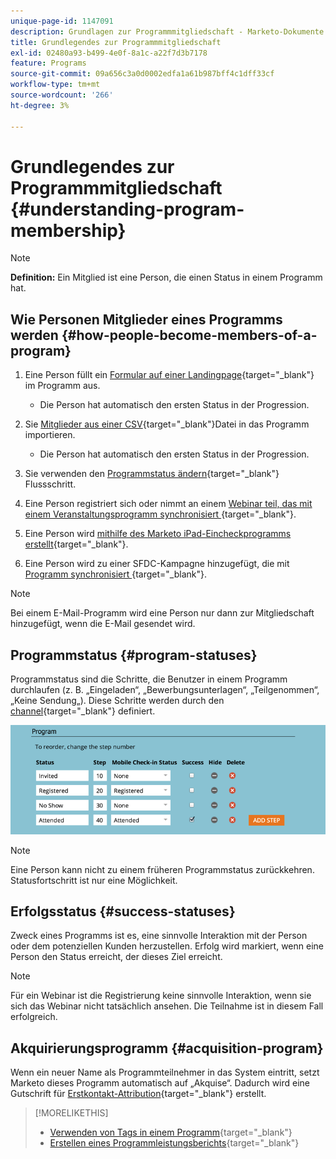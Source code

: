 ```yaml
---
unique-page-id: 1147091
description: Grundlagen zur Programmmitgliedschaft - Marketo-Dokumente - Produktdokumentation
title: Grundlegendes zur Programmmitgliedschaft
exl-id: 02480a93-b499-4e0f-8a1c-a22f7d3b7178
feature: Programs
source-git-commit: 09a656c3a0d0002edfa1a61b987bff4c1dff33cf
workflow-type: tm+mt
source-wordcount: '266'
ht-degree: 3%

---
```


# Grundlegendes zur Programmmitgliedschaft {#understanding-program-membership}

>[!NOTE]
>
>**Definition:** Ein Mitglied ist eine Person, die einen Status in einem Programm hat.

## Wie Personen Mitglieder eines Programms werden {#how-people-become-members-of-a-program}

1. Eine Person füllt ein [Formular auf einer Landingpage](/help/marketo/getting-started/quick-wins/landing-page-with-a-form.md){target="_blank"} im Programm aus.

   * Die Person hat automatisch den ersten Status in der Progression.

1. Sie [ Mitglieder aus einer CSV](/help/marketo/product-docs/core-marketo-concepts/programs/working-with-programs/import-members-from-a-spreadsheet-into-a-program.md){target="_blank"}Datei in das Programm importieren.

   * Die Person hat automatisch den ersten Status in der Progression.

1. Sie verwenden den [Programmstatus ändern](/help/marketo/product-docs/core-marketo-concepts/smart-campaigns/program-flow-actions/change-program-status.md){target="_blank"} Flussschritt.
1. Eine Person registriert sich oder nimmt an einem [Webinar teil, das mit einem Veranstaltungsprogramm synchronisiert ](/help/marketo/product-docs/demand-generation/events/understanding-events/event-partners.md){target="_blank"}.
1. Eine Person wird [mithilfe des Marketo iPad-Eincheckprogramms erstellt](/help/marketo/product-docs/core-marketo-concepts/mobile-apps/event-check-in/check-people-into-your-event-from-your-tablet.md){target="_blank"}.
1. Eine Person wird zu einer SFDC-Kampagne hinzugefügt, die mit [ Programm synchronisiert ](/help/marketo/product-docs/crm-sync/salesforce-sync/sfdc-sync-details/sfdc-sync-campaign-sync.md){target="_blank"}.

>[!NOTE]
>
>Bei einem E-Mail-Programm wird eine Person nur dann zur Mitgliedschaft hinzugefügt, wenn die E-Mail gesendet wird.

## Programmstatus {#program-statuses}

Programmstatus sind die Schritte, die Benutzer in einem Programm durchlaufen (z. B. „Eingeladen“, „Bewerbungsunterlagen“, „Teilgenommen“, „Keine Sendung„). Diese Schritte werden durch den [channel](/help/marketo/product-docs/administration/tags/create-a-program-channel.md){target="_blank"} definiert.

![](assets/image2015-2-5-15-3a14-3a48.png)

>[!NOTE]
>
>Eine Person kann nicht zu einem früheren Programmstatus zurückkehren. Statusfortschritt ist nur eine Möglichkeit.

## Erfolgsstatus {#success-statuses}

Zweck eines Programms ist es, eine sinnvolle Interaktion mit der Person oder dem potenziellen Kunden herzustellen. Erfolg wird markiert, wenn eine Person den Status erreicht, der dieses Ziel erreicht.

>[!NOTE]
>
>Für ein Webinar ist die Registrierung keine sinnvolle Interaktion, wenn sie sich das Webinar nicht tatsächlich ansehen. Die Teilnahme ist in diesem Fall erfolgreich.

## Akquirierungsprogramm {#acquisition-program}

Wenn ein neuer Name als Programmteilnehmer in das System eintritt, setzt Marketo dieses Programm automatisch auf „Akquise“. Dadurch wird eine Gutschrift für [Erstkontakt-Attribution](/help/marketo/product-docs/reporting/revenue-cycle-analytics/revenue-tools/attribution/understanding-attribution.md){target="_blank"} erstellt.

>[!MORELIKETHIS]
>
>* [Verwenden von Tags in einem Programm](/help/marketo/product-docs/core-marketo-concepts/programs/working-with-programs/use-tags-in-a-program.md){target="_blank"}
>* [Erstellen eines Programmleistungsberichts](/help/marketo/product-docs/core-marketo-concepts/programs/program-performance-report/create-a-program-performance-report.md){target="_blank"}
